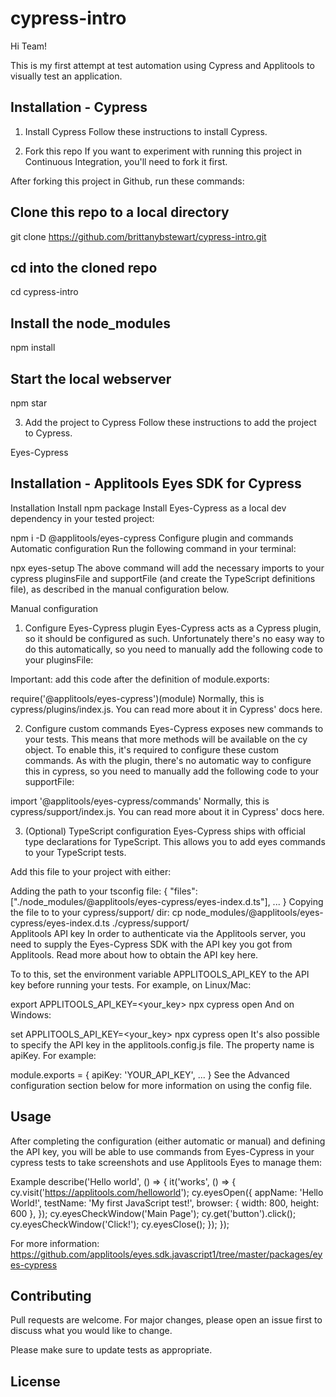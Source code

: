 # cypress-intro

Hi Team!

This is my first attempt at test automation using Cypress and Applitools to visually test an application.

## Installation - Cypress

1. Install Cypress
Follow these instructions to install Cypress.

2. Fork this repo
If you want to experiment with running this project in Continuous Integration, you'll need to fork it first.

After forking this project in Github, run these commands:

## Clone this repo to a local directory
git clone https://github.com/brittanybstewart/cypress-intro.git

## cd into the cloned repo
cd cypress-intro

## Install the node_modules
npm install

## Start the local webserver
npm star

3. Add the project to Cypress
Follow these instructions to add the project to Cypress.

Eyes-Cypress
## Installation - Applitools Eyes SDK for Cypress

Installation
Install npm package
Install Eyes-Cypress as a local dev dependency in your tested project:

npm i -D @applitools/eyes-cypress
Configure plugin and commands
Automatic configuration
Run the following command in your terminal:

npx eyes-setup
The above command will add the necessary imports to your cypress pluginsFile and supportFile (and create the TypeScript definitions file), as described in the manual configuration below.

Manual configuration
1. Configure Eyes-Cypress plugin
Eyes-Cypress acts as a Cypress plugin, so it should be configured as such. Unfortunately there's no easy way to do this automatically, so you need to manually add the following code to your pluginsFile:

Important: add this code after the definition of module.exports:

require('@applitools/eyes-cypress')(module)
Normally, this is cypress/plugins/index.js. You can read more about it in Cypress' docs here.

2. Configure custom commands
Eyes-Cypress exposes new commands to your tests. This means that more methods will be available on the cy object. To enable this, it's required to configure these custom commands. As with the plugin, there's no automatic way to configure this in cypress, so you need to manually add the following code to your supportFile:

import '@applitools/eyes-cypress/commands'
Normally, this is cypress/support/index.js. You can read more about it in Cypress' docs here.

3. (Optional) TypeScript configuration
Eyes-Cypress ships with official type declarations for TypeScript. This allows you to add eyes commands to your TypeScript tests.

Add this file to your project with either:

Adding the path to your tsconfig file:
{
  "files": ["./node_modules/@applitools/eyes-cypress/eyes-index.d.ts"],
  ...
}
Copying the file to to your cypress/support/ dir:
cp node_modules/@applitools/eyes-cypress/eyes-index.d.ts ./cypress/support/    
Applitools API key
In order to authenticate via the Applitools server, you need to supply the Eyes-Cypress SDK with the API key you got from Applitools. Read more about how to obtain the API key here.

To to this, set the environment variable APPLITOOLS_API_KEY to the API key before running your tests. For example, on Linux/Mac:

export APPLITOOLS_API_KEY=<your_key>
npx cypress open
And on Windows:

set APPLITOOLS_API_KEY=<your_key>
npx cypress open
It's also possible to specify the API key in the applitools.config.js file. The property name is apiKey. For example:

module.exports = {
  apiKey: 'YOUR_API_KEY',
  ...
}
See the Advanced configuration section below for more information on using the config file.


## Usage
After completing the configuration (either automatic or manual) and defining the API key, you will be able to use commands from Eyes-Cypress in your cypress tests to take screenshots and use Applitools Eyes to manage them:

Example
describe('Hello world', () => {
  it('works', () => {
    cy.visit('https://applitools.com/helloworld');
    cy.eyesOpen({
      appName: 'Hello World!',
      testName: 'My first JavaScript test!',
      browser: { width: 800, height: 600 },
    });
    cy.eyesCheckWindow('Main Page');
    cy.get('button').click();
    cy.eyesCheckWindow('Click!');
    cy.eyesClose();
  });
});

For more information: 
https://github.com/applitools/eyes.sdk.javascript1/tree/master/packages/eyes-cypress

## Contributing
Pull requests are welcome. For major changes, please open an issue first to discuss what you would like to change.

Please make sure to update tests as appropriate.


## License
